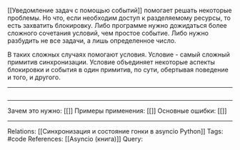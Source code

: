 [[Уведомление задач с помощью событий]] помогает решать некоторые проблемы. Но что, если необходим доступ к разделяемому ресурсы, то есть захватить блокировку. Либо программе нужно дожидаться более сложного сочетания условий, чем простое событие. Либо нужно разбудить не все задачи, а лишь определенное число. 

В таких сложных случаях помогают условия. Условие - самый сложный примитив синхронизации. Условие объединяет некоторые аспекты блокировки и события в один примитив, по сути, обертывая поведение и того, и другого. 

___
```

```
___
Зачем это нужно: [[]] 
Примеры применения: [[]] 
Основные ошибки: [[]]
___
Relations: [[Синхронизация и состояние гонки в asyncio Python]] 
Tags: #code
References: [[Asyncio (книга)]] 
Query: 